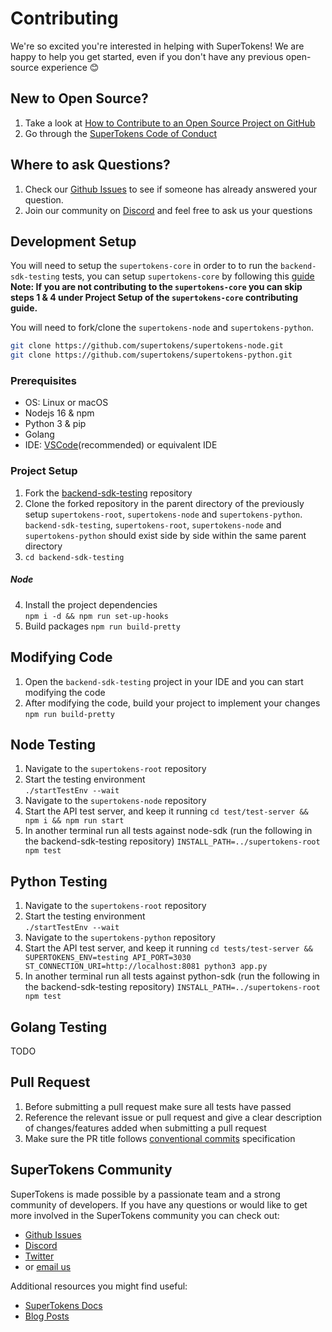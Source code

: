 # Contributing

We're so excited you're interested in helping with SuperTokens! We are happy to help you get started, even if you don't have any previous open-source experience :blush:

## New to Open Source?

1. Take a look at [How to Contribute to an Open Source Project on GitHub](https://egghead.io/courses/how-to-contribute-to-an-open-source-project-on-github)
2. Go through the [SuperTokens Code of Conduct](https://github.com/supertokens/backend-sdk-testing/blob/master/CODE_OF_CONDUCT.md)

## Where to ask Questions?

1. Check our [Github Issues](https://github.com/supertokens/backend-sdk-testing/issues) to see if someone has already answered your question.
2. Join our community on [Discord](https://supertokens.com/discord) and feel free to ask us your questions

## Development Setup

You will need to setup the `supertokens-core` in order to to run the `backend-sdk-testing` tests, you can setup `supertokens-core` by following this [guide](https://github.com/supertokens/supertokens-core/blob/master/CONTRIBUTING.md#development-setup)  
**Note: If you are not contributing to the `supertokens-core` you can skip steps 1 & 4 under Project Setup of the `supertokens-core` contributing guide.**

You will need to fork/clone the `supertokens-node` and `supertokens-python`.

```bash
git clone https://github.com/supertokens/supertokens-node.git
git clone https://github.com/supertokens/supertokens-python.git
```

### Prerequisites

-   OS: Linux or macOS
-   Nodejs 16 & npm
-   Python 3 & pip
-   Golang
-   IDE: [VSCode](https://code.visualstudio.com/download)(recommended) or equivalent IDE

### Project Setup

1. Fork the [backend-sdk-testing](https://github.com/supertokens/backend-sdk-testing) repository
2. Clone the forked repository in the parent directory of the previously setup `supertokens-root`, `supertokens-node` and `supertokens-python`.  
   `backend-sdk-testing`, `supertokens-root`, `supertokens-node` and `supertokens-python` should exist side by side within the same parent directory
3. `cd backend-sdk-testing`

##### Node

4. Install the project dependencies  
   `npm i -d && npm run set-up-hooks`
5. Build packages
   `npm run build-pretty`

## Modifying Code

1. Open the `backend-sdk-testing` project in your IDE and you can start modifying the code
2. After modifying the code, build your project to implement your changes  
   `npm run build-pretty`

## Node Testing

1. Navigate to the `supertokens-root` repository
2. Start the testing environment  
   `./startTestEnv --wait`
3. Navigate to the `supertokens-node` repository
4. Start the API test server, and keep it running
   `cd test/test-server && npm i && npm run start`
5. In another terminal run all tests against node-sdk (run the following in the backend-sdk-testing repository)
   `INSTALL_PATH=../supertokens-root npm test`

## Python Testing
1. Navigate to the `supertokens-root` repository
2. Start the testing environment  
   `./startTestEnv --wait`
3. Navigate to the `supertokens-python` repository
4. Start the API test server, and keep it running
   `cd tests/test-server && SUPERTOKENS_ENV=testing API_PORT=3030 ST_CONNECTION_URI=http://localhost:8081 python3 app.py`
5. In another terminal run all tests against python-sdk (run the following in the backend-sdk-testing repository)
   `INSTALL_PATH=../supertokens-root npm test`

## Golang Testing
TODO

## Pull Request

1. Before submitting a pull request make sure all tests have passed
2. Reference the relevant issue or pull request and give a clear description of changes/features added when submitting a pull request
3. Make sure the PR title follows [conventional commits](https://www.conventionalcommits.org/en/v1.0.0/) specification

## SuperTokens Community

SuperTokens is made possible by a passionate team and a strong community of developers. If you have any questions or would like to get more involved in the SuperTokens community you can check out:

-   [Github Issues](https://github.com/supertokens/backend-sdk-testing/issues)
-   [Discord](https://supertokens.com/discord)
-   [Twitter](https://twitter.com/supertokensio)
-   or [email us](mailto:team@supertokens.com)

Additional resources you might find useful:

-   [SuperTokens Docs](https://supertokens.com/docs/community/getting-started/installation)
-   [Blog Posts](https://supertokens.com/blog/)
